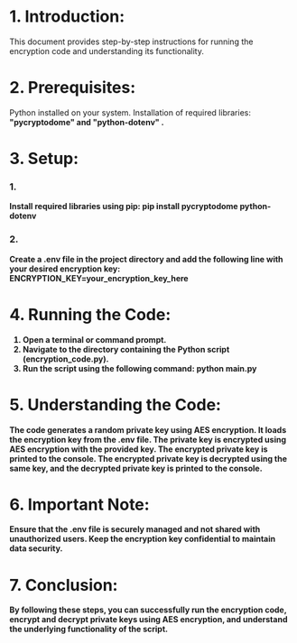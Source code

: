 # 1. Introduction:

This document provides step-by-step instructions for running the encryption code and understanding its functionality.

# 2. Prerequisites:

Python installed on your system.
Installation of required libraries: <b> "pycryptodome" <b> and <b> "python-dotenv" <b>.

# 3. Setup:

### 1. 
Install required libraries using pip: <b> pip install pycryptodome python-dotenv <b>

### 2.
Create a .env file in the project directory and add the following line with your desired encryption key: <b> ENCRYPTION_KEY=your_encryption_key_here <b>

# 4. Running the Code:

1. Open a terminal or command prompt.
2. Navigate to the directory containing the Python script (encryption_code.py).
3. Run the script using the following command: <b> python main.py <b>

# 5. Understanding the Code:

The code generates a random private key using AES encryption.
It loads the encryption key from the .env file.
The private key is encrypted using AES encryption with the provided key.
The encrypted private key is printed to the console.
The encrypted private key is decrypted using the same key, and the decrypted private key is printed to the console.

# 6. Important Note:

Ensure that the .env file is securely managed and not shared with unauthorized users.
Keep the encryption key confidential to maintain data security.

# 7. Conclusion:

By following these steps, you can successfully run the encryption code, encrypt and decrypt private keys using AES encryption, and understand the underlying functionality of the script.